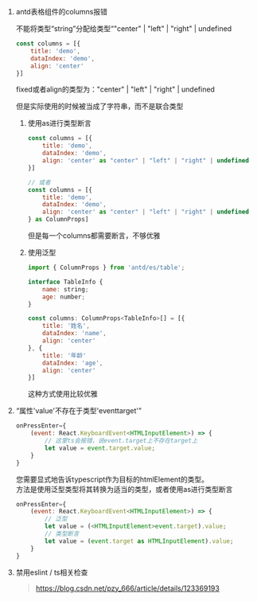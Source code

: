 <!--
 * @Date: 2020-11-25 20:38:50
 * @LastEditors: Lq
 * @LastEditTime: 2020-11-26 14:43:07
 * @FilePath: /learnningNotes/ts/小技巧.md
-->
1. antd表格组件的columns报错

    不能将类型“string”分配给类型“"center" | "left" | "right" | undefined

    ```js
    const columns = [{
        title: 'demo',
        dataIndex: 'demo',
        align: 'center'
    }]
    ```

    fixed或者align的类型为："center" | "left" | "right" | undefined

    但是实际使用的时候被当成了字符串，而不是联合类型

    1. 使用as进行类型断言

        ```js
        const columns = [{
            title: 'demo',
            dataIndex: 'demo',
            align: 'center' as "center" | "left" | "right" | undefined
        }]

        // 或者
        const columns = [{
            title: 'demo',
            dataIndex: 'demo',
            align: 'center' as "center" | "left" | "right" | undefined
        } as ColumnProps]
        ```
        但是每一个columns都需要断言，不够优雅

    2. 使用泛型

        ```js
        import { ColumnProps } from 'antd/es/table';
        
        interface TableInfo {
            name: string;
            age: number;
        }
        
        const columns: ColumnProps<TableInfo>[] = [{
            title: '姓名',
            dataIndex: 'name',
            align: 'center'
        }, {
            title: '年龄'
            dataIndex: 'age',
            align: 'center'
        }]
        ```

        这种方式使用比较优雅

2. “属性'value'不存在于类型'eventtarget'”

    ```js
    onPressEnter={
        (event: React.KeyboardEvent<HTMLInputElement>) => {
            // 这里ts会报错，说event.target上不存在target上
            let value = event.target.value;
        }
    }

    ```

    您需要显式地告诉typescript作为目标的htmlElement的类型。  
    方法是使用泛型类型将其转换为适当的类型，或者使用as进行类型断言

    ```js
    onPressEnter={
        (event: React.KeyboardEvent<HTMLInputElement>) => {
            // 泛型
            let value = (<HTMLInputElement>event.target).value;
            // 类型断言
            let value = (event.target as HTMLInputElement).value;
        }
    }
    ```


3. 禁用eslint / ts相关检查

    > https://blog.csdn.net/pzy_666/article/details/123369193

    